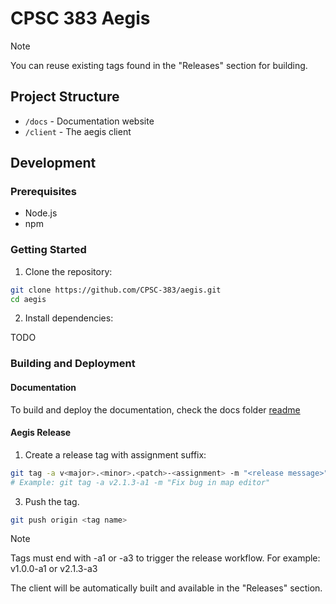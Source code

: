 # CPSC 383 Aegis

> [!NOTE]
> You can reuse existing tags found in the "Releases" section for building.

## Project Structure

- `/docs` - Documentation website
- `/client` - The aegis client

## Development

### Prerequisites

- Node.js 
- npm

### Getting Started

1. Clone the repository:

```bash
git clone https://github.com/CPSC-383/aegis.git
cd aegis
```

2. Install dependencies:

TODO

### Building and Deployment

#### Documentation

To build and deploy the documentation, check the docs folder [readme](./docs/README.md)

#### Aegis Release 

1. Create a release tag with assignment suffix:

```bash
git tag -a v<major>.<minor>.<patch>-<assignment> -m "<release message>"
# Example: git tag -a v2.1.3-a1 -m "Fix bug in map editor"
```

3. Push the tag.

```bash
git push origin <tag name>
```

> [!NOTE]
> Tags must end with -a1 or -a3 to trigger the release workflow. For example: v1.0.0-a1 or v2.1.3-a3

The client will be automatically built and available in the "Releases" section.

